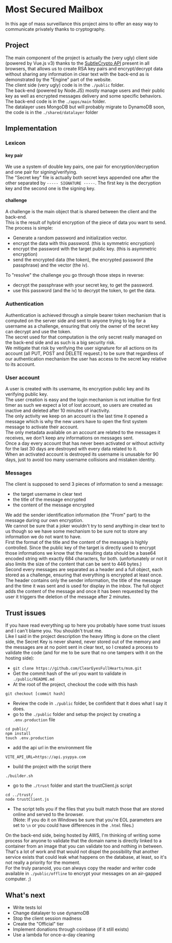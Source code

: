 # Most Secured Mailbox
In this age of mass surveillance this project aims to offer an easy way to communicate privately thanks to cryptography.  

## Project
The main component of the project is actually the (very ugly) client side (powered by Vue.js v3) thanks to the [SubtleCrypto API](https://developer.mozilla.org/fr/docs/Web/API/SubtleCrypto) present in all browsers, that allows us to create RSA key pairs and encrypt/decrypt data without sharing any information in clear text with the back-end as is demonstrated by the "Engine" part of the website.  
The client side (very ugly) code is in the `./public` folder.  
The back-end (powered by Node.JS) mostly manage users and their public key as well as encrypted messages delivery and some specific behaviors.  
The back-end code is in the `./apps/main` folder.  
The datalayer uses MongoDB but will probably migrate to DynamoDB soon, the code is in the `./shared/datalayer` folder  

## Implementation
### Lexicon
#### key pair
We use a system of double key pairs, one pair for encryption/decryption and one pair for signing/verifying.  
The "Secret key" file is actually both secret keys appended one after the other separated by `----- SIGNATURE -----`. The first key is the decryption key and the second one is the signing key.  

#### challenge
A challenge is the main object that is shared between the client and the back-end.  
This is the result of hybrid encryption of the piece of data you want to send. The process is simple:  
- Generate a random password and initialization vector.
- encrypt the data with this password. (this is symmetric encryption)
- encrypt the password with the target public key. (this is asymmetric encryption)
- send the encrypted data (the token), the encrypted password (the passphrase) and the vector (the iv).
  
To "resolve" the challenge you go through those steps in reverse:
- decrypt the passphrase with your secret key, to get the password.
- use this password (and the iv) to decrypt the token, to get the data.

### Authentication
Authentication is achieved through a simple bearer token mechanism that is computed on the server side and sent to anyone trying to log for a username as a challenge, ensuring that only the owner of the secret key can decrypt and use the token.  
The secret used for that computation is the only secret really managed on the back-end side and as such is a big security risk.  
We mitigate that risk by verifying the user signature for all actions on its account (all PUT, POST and DELETE request.) to be sure that regardless of our authentication mechanism the user has access to the secret key relative to its account.  

### User account
A user is created with its username, its encryption public key and its verifying public key.  
The user creation is easy and the login mechanism is not intuitive for first timer as such we expect a lot of lost account, so users are created as inactive and deleted after 10 minutes of inactivity.  
The only activity we keep on an account is the last time it opened a message which is why the new users have to open the first system message to activate their account.  
The only metadata available on an account are related to the messages it receives, we don't keep any informations on messages sent.  
Once a day every account that has never been activated or without activity for the last 30 days are destroyed with every data related to it.  
When an activated account is destroyed its username is unusable for 90 days, just to avoid too many username collisions and mistaken identity.  

### Messages
The client is supposed to send 3 pieces of information to send a message:
- the target username in clear text
- the title of the message encrypted
- the content of the message encrypted
  
We add the sender identification information (the "From" part) to the message during our own encryption.  
We cannot be sure that a joker wouldn't try to send anything in clear text to us though so we have some mechanism to be sure not to store any information we do not want to have.  
First the format of the title and the content of the message is highly controlled. Since the public key of the target is directly used to encrypt those informations we know that the resulting data should be a base64 encoded string with exactly 684 characters, for both. (unfortunately or not it also limits the size of the content that can be sent to 446 bytes.)  
Second every messages are separated as a header and a full object, each stored as a challenge, ensuring that everything is encrypted at least once.  
The header contains only the sender information, the title of the message and the time it was sent and is used for display in the inbox. The full object adds the content of the message and once it has been requested by the user it triggers the deletion of the message after 2 minutes.  

## Trust issues
If you have read everything up to here you probably have some trust issues and I can't blame you. You shouldn't trust me.  
Like I said in the project description the heavy lifting is done on the client side, the Secret Key is never shared, never stored out of the memory and the messages are at no point sent in clear text, so I created a process to validate the code (and for me to be sure that no one tampers with it on the hosting side):
- `git clone https://github.com/ClearEyesFullHearts/msm.git`
- Get the commit hash of the url you want to validate in `./public/README.md`
- At the root of the project, checkout the code with this hash
```
git checkout [commit hash]
```
- Review the code in `./public` folder, be confident that it does what I say it does.
- go to the `./public` folder and setup the project by creating a `.env.production` file
```
cd public/
npm install
touch .env.production
```
- add the api url in the environment file
```
VITE_API_URL=https://api.ysypya.com
```
- build the project with the script there
```
./builder.sh
```
- go to the `./trust` folder and start the trustClient.js script
```
cd ../trust/
node trustClient.js
```
- The script tells you if the files that you built match those that are stored online and served to the browser.  
(Note: If you do it on Windows be sure that you're EOL parameters are set to `\n` or you could have differences in the `.html` files.)

On the back-end side, being hosted by AWS, I'm thinking of writing some process for anyone to validate that the domain name is directly linked to a container from an image that you can validate too and nothing in between. That's a lot of work and that would not dispel the possibility that another service exists that could leak what happens on the database, at least, so it's not really a priority for the moment.  
For the truly paranoid, you can always copy the reader and writer code available in `./public/offline` to encrypt your messages on an air-gapped computer. ;)

## What's next
- Write tests lol
- Change datalayer to use dynamoDB
- Stop the client session madness
- Create the "Official" tier
- Implement donations through coinbase (if it still exists)
- Use a lambda for once-a-day cleaning
